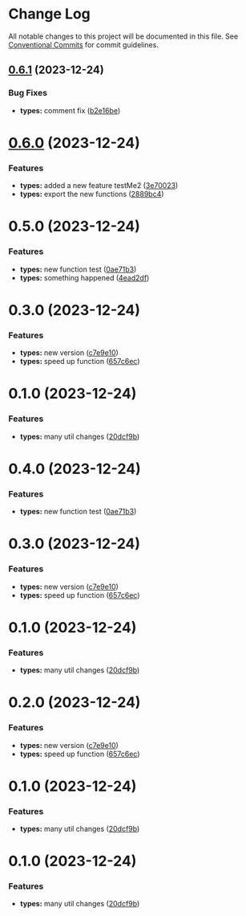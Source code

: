 # Change Log

All notable changes to this project will be documented in this file.
See [Conventional Commits](https://conventionalcommits.org) for commit guidelines.

## [0.6.1](https://github.com/obscurelyme/js-ts-monorepos/compare/@shlack/types@0.6.0...@shlack/types@0.6.1) (2023-12-24)


### Bug Fixes

* **types:** comment fix ([b2e16be](https://github.com/obscurelyme/js-ts-monorepos/commit/b2e16be201dd65d237820053d1faf7a008ffe4df))





# [0.6.0](https://github.com/obscurelyme/js-ts-monorepos/compare/@shlack/types@0.5.0...@shlack/types@0.6.0) (2023-12-24)


### Features

* **types:** added a new feature testMe2 ([3e70023](https://github.com/obscurelyme/js-ts-monorepos/commit/3e7002324326f6ec324f2d8a7e08411ea0794bdc))
* **types:** export the new functions ([2889bc4](https://github.com/obscurelyme/js-ts-monorepos/commit/2889bc4b4d6b6810629e221339832e6b3d4ddfeb))






# 0.5.0 (2023-12-24)


### Features

* **types:** new function test ([0ae71b3](https://github.com/obscurelyme/js-ts-monorepos/commit/0ae71b334c6dcef871a8759fdd39dbdda0dee156))
* **types:** something happened ([4ead2df](https://github.com/obscurelyme/js-ts-monorepos/commit/4ead2df625ff4a388702f64abeef42abf87a431f))



# 0.3.0 (2023-12-24)


### Features

* **types:** new version ([c7e9e10](https://github.com/obscurelyme/js-ts-monorepos/commit/c7e9e108184ce427cab3d803fedb93e1cf437638))
* **types:** speed up function ([657c6ec](https://github.com/obscurelyme/js-ts-monorepos/commit/657c6ecb2017d7ed1a1e9d4d8beaf00899448410))



# 0.1.0 (2023-12-24)


### Features

* **types:** many util changes ([20dcf9b](https://github.com/obscurelyme/js-ts-monorepos/commit/20dcf9b6ec5d3d3b5cfb9e5c49bc492cda1436f6))






# 0.4.0 (2023-12-24)


### Features

* **types:** new function test ([0ae71b3](https://github.com/obscurelyme/js-ts-monorepos/commit/0ae71b334c6dcef871a8759fdd39dbdda0dee156))



# 0.3.0 (2023-12-24)


### Features

* **types:** new version ([c7e9e10](https://github.com/obscurelyme/js-ts-monorepos/commit/c7e9e108184ce427cab3d803fedb93e1cf437638))
* **types:** speed up function ([657c6ec](https://github.com/obscurelyme/js-ts-monorepos/commit/657c6ecb2017d7ed1a1e9d4d8beaf00899448410))



# 0.1.0 (2023-12-24)


### Features

* **types:** many util changes ([20dcf9b](https://github.com/obscurelyme/js-ts-monorepos/commit/20dcf9b6ec5d3d3b5cfb9e5c49bc492cda1436f6))





# 0.2.0 (2023-12-24)


### Features

* **types:** new version ([c7e9e10](https://github.com/obscurelyme/js-ts-monorepos/commit/c7e9e108184ce427cab3d803fedb93e1cf437638))
* **types:** speed up function ([657c6ec](https://github.com/obscurelyme/js-ts-monorepos/commit/657c6ecb2017d7ed1a1e9d4d8beaf00899448410))



# 0.1.0 (2023-12-24)


### Features

* **types:** many util changes ([20dcf9b](https://github.com/obscurelyme/js-ts-monorepos/commit/20dcf9b6ec5d3d3b5cfb9e5c49bc492cda1436f6))





# 0.1.0 (2023-12-24)


### Features

* **types:** many util changes ([20dcf9b](https://github.com/obscurelyme/js-ts-monorepos/commit/20dcf9b6ec5d3d3b5cfb9e5c49bc492cda1436f6))
